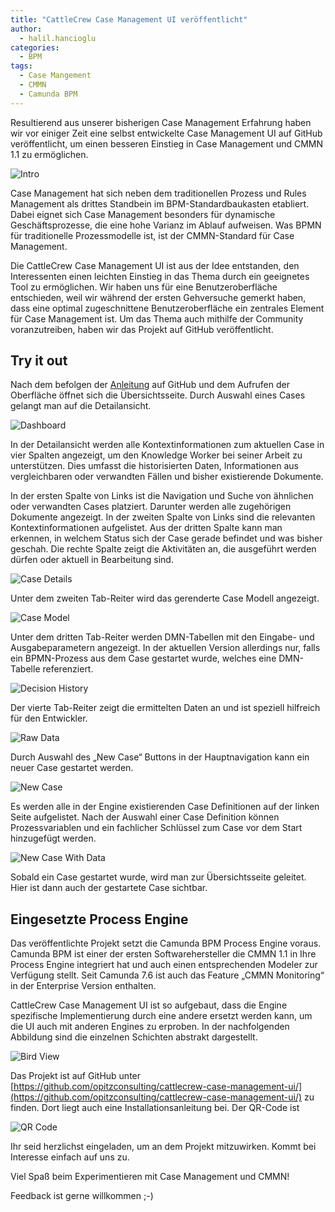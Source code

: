 ```yaml
---
title: "CattleCrew Case Management UI veröffentlicht"
author:
  - halil.hancioglu
categories:
  - BPM
tags:
  - Case Mangement
  - CMMN
  - Camunda BPM
---
```

Resultierend aus unserer bisherigen Case Management Erfahrung haben wir vor einiger Zeit eine 
selbst entwickelte Case Management UI auf GitHub veröffentlicht, um einen besseren Einstieg in 
Case Management und CMMN 1.1 zu ermöglichen. 

![Intro](/img/posts/2017-02-23/cccmui-intro.png)

Case Management hat sich neben dem traditionellen Prozess und Rules Management als drittes 
Standbein im BPM-Standardbaukasten etabliert. Dabei eignet sich Case Management besonders für 
dynamische Geschäftsprozesse, die eine hohe Varianz im Ablauf aufweisen. Was BPMN für 
traditionelle Prozessmodelle ist, ist der CMMN-Standard für Case Management.

Die CattleCrew Case Management UI ist aus der Idee entstanden, den Interessenten einen leichten 
Einstieg in das Thema durch ein geeignetes Tool zu ermöglichen. Wir haben uns für eine Benutzeroberfläche 
entschieden, weil wir während der ersten Gehversuche gemerkt haben, dass eine optimal zugeschnittene 
Benutzeroberfläche ein zentrales Element für Case Management ist. Um das Thema auch mithilfe der 
Community voranzutreiben, haben wir das Projekt auf GitHub veröffentlicht.

## Try it out
Nach dem befolgen der [Anleitung](https://github.com/opitzconsulting/cattlecrew-case-management-ui#try-it-out) auf GitHub und dem Aufrufen der Oberfläche öffnet sich die 
Übersichtsseite. Durch Auswahl eines Cases gelangt man auf die Detailansicht.

![Dashboard](/img/posts/2017-02-23/cccmui-dashboard.png)

In der Detailansicht werden alle Kontextinformationen zum aktuellen Case in vier Spalten angezeigt, 
um den Knowledge Worker bei seiner Arbeit zu unterstützen. Dies umfasst die historisierten Daten, 
Informationen aus vergleichbaren oder verwandten Fällen und bisher existierende Dokumente.

In der ersten Spalte von Links ist die Navigation und Suche von ähnlichen oder verwandten Cases platziert. 
Darunter werden alle zugehörigen Dokumente angezeigt. In der zweiten Spalte von Links 
sind die relevanten Kontextinformationen aufgelistet. Aus der dritten Spalte kann man erkennen, in 
welchem Status sich der Case gerade befindet und was bisher geschah. Die rechte Spalte zeigt die 
Aktivitäten an, die ausgeführt werden dürfen oder aktuell in Bearbeitung sind.

![Case Details](/img/posts/2017-02-23/cccmui-caseDetails.png)

Unter dem zweiten Tab-Reiter wird das gerenderte Case Modell angezeigt.

![Case Model](/img/posts/2017-02-23/cccmui-caseModel.png)

Unter dem dritten Tab-Reiter werden DMN-Tabellen mit den Eingabe- und Ausgabeparametern 
angezeigt. In der aktuellen Version allerdings nur, falls ein BPMN-Prozess aus dem Case gestartet 
wurde, welches eine DMN-Tabelle referenziert.

![Decision History](/img/posts/2017-02-23/cccmui-caseDetailsDecisionHistory.PNG)

Der vierte Tab-Reiter zeigt die ermittelten Daten an und ist speziell hilfreich für den Entwickler.

![Raw Data](/img/posts/2017-02-23/cccmui-caseDetailsRawData.PNG)

Durch Auswahl des „New Case“ Buttons in der Hauptnavigation kann ein neuer Case gestartet werden.

![New Case](/img/posts/2017-02-23/cccmui-newCase.png)

Es werden alle in der Engine existierenden Case Definitionen auf der linken Seite aufgelistet. 
Nach der Auswahl einer Case Definition können Prozessvariablen und ein fachlicher Schlüssel zum Case vor dem Start hinzugefügt werden.

![New Case With Data](/img/posts/2017-02-23/cccmui-newCaseWithVariable.png)

Sobald ein Case gestartet wurde, wird man zur Übersichtsseite geleitet. Hier ist dann auch der gestartete 
Case sichtbar.

## Eingesetzte Process Engine
Das veröffentlichte Projekt setzt die Camunda BPM Process Engine voraus. Camunda BPM ist einer 
der ersten Softwarehersteller die CMMN 1.1 in Ihre Process Engine integriert hat und auch einen 
entsprechenden Modeler zur Verfügung stellt. Seit Camunda 7.6 ist auch das Feature „CMMN Monitoring“ 
in der Enterprise Version enthalten.

CattleCrew Case Management UI ist so aufgebaut, dass die Engine spezifische Implementierung durch 
eine andere ersetzt werden kann, um die UI auch mit anderen Engines zu erproben. In der 
nachfolgenden Abbildung sind die einzelnen Schichten abstrakt dargestellt.

![Bird View](/img/posts/2017-02-23/cccmui-architectureOverview.png)

Das Projekt ist auf GitHub unter [https://github.com/opitzconsulting/cattlecrew-case-management-ui/](https://github.com/opitzconsulting/cattlecrew-case-management-ui/) 
zu finden. Dort liegt auch eine Installationsanleitung bei. Der QR-Code ist

![QR Code](/img/posts/2017-02-23/cccmui-qrCode.png)

Ihr seid herzlichst eingeladen, um an dem Projekt mitzuwirken. Kommt bei Interesse einfach auf uns zu. 

Viel Spaß beim Experimentieren mit Case Management und CMMN!

Feedback ist gerne willkommen ;-)
